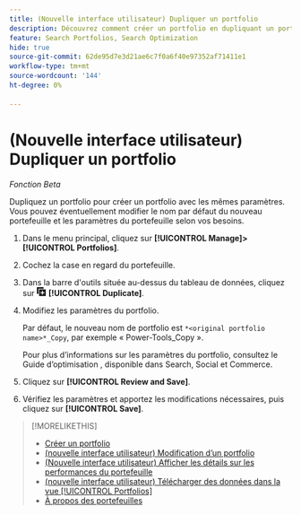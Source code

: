 ```yaml
---
title: (Nouvelle interface utilisateur) Dupliquer un portfolio
description: Découvrez comment créer un portfolio en dupliquant un portfolio existant.
feature: Search Portfolios, Search Optimization
hide: true
source-git-commit: 62de95d7e3d21ae6c7f0a6f40e97352af71411e1
workflow-type: tm+mt
source-wordcount: '144'
ht-degree: 0%

---
```


# (Nouvelle interface utilisateur) Dupliquer un portfolio

*Fonction Beta*

Dupliquez un portfolio pour créer un portfolio avec les mêmes paramètres. Vous pouvez éventuellement modifier le nom par défaut du nouveau portefeuille et les paramètres du portefeuille selon vos besoins.

1. Dans le menu principal, cliquez sur **[!UICONTROL Manage]>[!UICONTROL Portfolios]**.

1. Cochez la case en regard du portefeuille.

1. Dans la barre d&#39;outils située au-dessus du tableau de données, cliquez sur ![Dupliquer](/help/search-social-commerce/assets/duplicate.png "Dupliquer") **[!UICONTROL Duplicate]**.

1. Modifiez les paramètres du portfolio.

   Par défaut, le nouveau nom de portfolio est `*<original portfolio name>*_Copy`, par exemple « Power-Tools_Copy ».

   Pour plus d’informations sur les paramètres du portfolio, consultez le Guide d’optimisation , disponible dans Search, Social et Commerce.

1. Cliquez sur **[!UICONTROL Review and Save]**.

1. Vérifiez les paramètres et apportez les modifications nécessaires, puis cliquez sur **[!UICONTROL Save]**.

>[!MORELIKETHIS]
>
>* [Créer un portfolio](portfolio-create.md)
>* [ (nouvelle interface utilisateur) Modification d’un portfolio](portfolio-edit.md)
>* [(Nouvelle interface utilisateur) Afficher les détails sur les performances du portefeuille](portfolio-details.md)
>* [ (nouvelle interface utilisateur) Télécharger des données dans la vue [!UICONTROL Portfolios]](portfolio-view-report.md)
>* [À propos des portefeuilles](portfolio-about.md)
